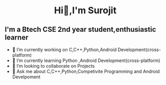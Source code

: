 <h1 align="center">
Hi👋,I'm Surojit
</h1>                                    

					     
<h2> I'm a Btech CSE 2nd year student,enthusiastic learner</h2> 


- 🔭 I’m currently working on C,C++,Python,Android Development(cross-platform)
- 🌱 I’m currently learning Python ,Android Development(cross-platform)
- 👯 I’m looking to collaborate on Projects
- 💬 Ask me about C,C++,Python,Competivite Programming and Android Develpoment

